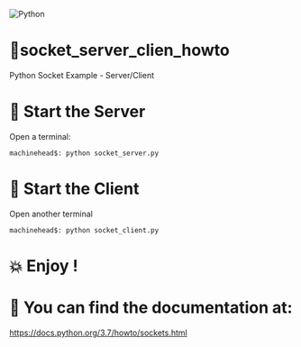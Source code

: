 ![Python](https://img.shields.io/badge/python-3670A0?style=for-the-badge&logo=python&logoColor=ffdd54)

# 📄socket_server_clien_howto

  Python Socket Example - Server/Client

# 🚀 Start the Server

  Open a terminal:
  
    machinehead$: python socket_server.py

# 🚀 Start the Client

  Open another terminal
  
    machinehead$: python socket_client.py
    
# 💥 Enjoy !

# 📄 You can find the documentation at:

  https://docs.python.org/3.7/howto/sockets.html



